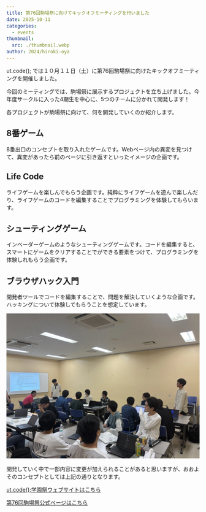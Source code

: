 ```yaml
---
title: 第76回駒場祭に向けてキックオフミーティングを行いました
date: 2025-10-11
categories:
  - events
thumbnail:
  src: ./thumbnail.webp
author: 2024/hiroki-oya
---
```


ut.code(); では１０月１１日（土）に第76回駒場祭に向けたキックオフミーティングを開催しました。


今回のミーティングでは、駒場祭に展示するプロジェクトを立ち上げました。今年度サークルに入った4期生を中心に、5つのチームに分かれて開発します！

各プロジェクトが駒場祭に向けて、何を開発していくのか紹介します。

## 8番ゲーム
8番出口のコンセプトを取り入れたゲームです。Webページ内の異変を見つけて、異変があったら前のページに引き返すといったイメージの企画です。

## Life Code
ライフゲームを楽しんでもらう企画です。純粋にライフゲームを遊んで楽しんだり、ライフゲームのコードを編集することでプログラミングを体験してもらいます。

## シューティングゲーム
インベーダーゲームのようなシューティングゲームです。コードを編集すると、スマートにゲームをクリアすることでができる要素をつけて、プログラミングを体験しれもらう企画です。

## ブラウザハック入門
開発者ツールでコードを編集することで、問題を解決していくような企画です。ハッキングについて体験してもらうことを想定しています。

![発表の様子](./project.webp)

開発していく中で一部内容に変更が加えられることがあると思いますが、おおよそのコンセプトとしては上記の通りとなります。

[ut.code();学園祭ウェブサイトはこちら](https://festival.utcode.net/)

[第76回駒場祭公式ページはこちら](https://www.komabasai.net/76/visitor/)

